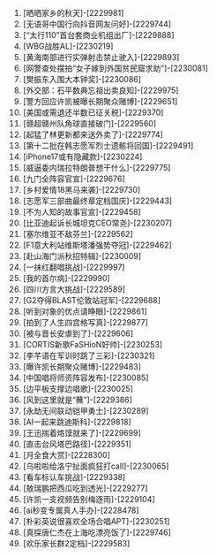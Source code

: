 
1. [晒晒家乡的秋天]-[2229981]
1. [无语哥中国行向抖音网友问好]-[2229744]
1. [“太行110”首台套商业机组出厂]-[2229888]
1. [WBG战胜AL]-[2230219]
1. [黄海南部进行实弹射击禁止驶入]-[2229893]
1. [网警查处摆拍“女子嫁到外国贫民窟求助”]-[2230081]
1. [樊振东入围大本钟奖]-[2230086]
1. [外交部：石平数典忘祖出卖良知]-[2229975]
1. [警方回应许凯被曝长期聚众赌博]-[2229651]
1. [美国或需退还半数已征关税]-[2229370]
1. [赣超赣州队角球直接破门]-[2229560]
1. [起猛了林更新都来送外卖了]-[2229774]
1. [第十二批在韩志愿军烈士遗骸将回国]-[2229491]
1. [iPhone17或有隐藏款]-[2230224]
1. [威逼委内瑞拉特朗普想干什么]-[2229775]
1. [九门全阵容官宣]-[2229676]
1. [乡村爱情18黑马来袭]-[2229730]
1. [志愿军三部曲最终章定档国庆]-[2229443]
1. [不为人知的故事官宣]-[2229458]
1. [比亚迪起诉长城坦克CEO常尧]-[2230207]
1. [塞尔维亚不敌芬兰]-[2229562]
1. [F1意大利站维斯塔潘强势夺冠]-[2229462]
1. [赴山海门派秋招特辑]-[2230009]
1. [一抹红翻唱挑战]-[2229997]
1. [我的首尔病]-[2229990]
1. [四川方言大挑战]-[2229589]
1. [G2夺得BLAST伦敦站冠军]-[2229688]
1. [听到对象的优点请睁眼]-[2229861]
1. [拍到了人生四宫格写真]-[2229877]
1. [被与晋长安虐到了]-[2229606]
1. [CORTIS新歌FaSHioN好帅]-[2230253]
1. [李芊语在军训时跳了三彩]-[2230321]
1. [曝许凯长期聚众赌博]-[2229483]
1. [中国唱将师资阵容发布]-[2230085]
1. [边平板支撑边唱歌]-[2230025]
1. [风到这里就是“蘸”]-[2229386]
1. [永劫无间联动铠甲勇士]-[2230289]
1. [AI一起来跳迪斯科]-[2229818]
1. [王迅揣着烙馍就来了]-[2229699]
1. [直击台风塔巴路径]-[2229351]
1. [月全食大赏]-[2228300]
1. [乌啦啦给洛宁扯面疯狂打call]-[2230065]
1. [看车标认车挑战]-[2229338]
1. [敖瑞鹏把西瓜吃到透光]-[2229277]
1. [许凯一支视频告别梅逐雨]-[2229104]
1. [ai秒变专属真人手办]-[2228478]
1. [朴彩英说很喜欢全场合唱APT]-[2230251]
1. [真探唐仁杰在上海吃漂亮饭了]-[2229746]
1. [欢乐家长群2定档]-[2229583]